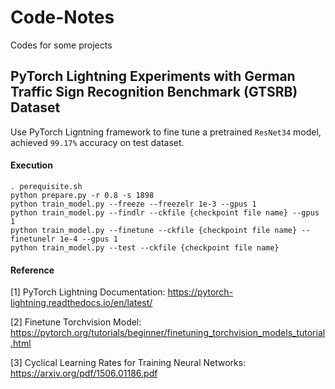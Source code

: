 # Code-Notes

Codes for some projects

## PyTorch Lightning Experiments with German Traffic Sign Recognition Benchmark (GTSRB) Dataset

Use PyTorch Ligntning framework to fine tune a pretrained `ResNet34` model, achieved `99.17%` accuracy on test dataset.

#### Execution

```
. perequisite.sh
python prepare.py -r 0.8 -s 1898
python train_model.py --freeze --freezelr 1e-3 --gpus 1
python train_model.py --findlr --ckfile {checkpoint file name} --gpus 1
python train_model.py --finetune --ckfile {checkpoint file name} --finetunelr 1e-4 --gpus 1
python train_model.py --test --ckfile {checkpoint file name}
```

#### Reference

[1] PyTorch Lightning Documentation: https://pytorch-lightning.readthedocs.io/en/latest/

[2] Finetune Torchvision Model: https://pytorch.org/tutorials/beginner/finetuning_torchvision_models_tutorial.html

[3] Cyclical Learning Rates for Training Neural Networks: https://arxiv.org/pdf/1506.01186.pdf
